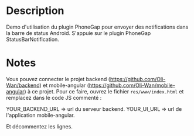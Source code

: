 Description
===========

Demo d'utilisation du plugin PhoneGap pour envoyer des notifications dans la barre de status Android. S'appuie sur le plugin PhoneGap StatusBarNotification.

Notes
=====

Vous pouvez connecter le projet backend (https://github.com/Oli-Wan/backend) et mobile-angular (https://github.com/Oli-Wan/mobile-angular) à ce projet. Pour ce faire, ouvrez le fichier `res/www/index.html` et remplacez dans le code JS commenté :

YOUR_BACKEND_URL => url du serveur backend.
YOUR_UI_URL => url de l'application mobile-angular.

Et décommentez les lignes.